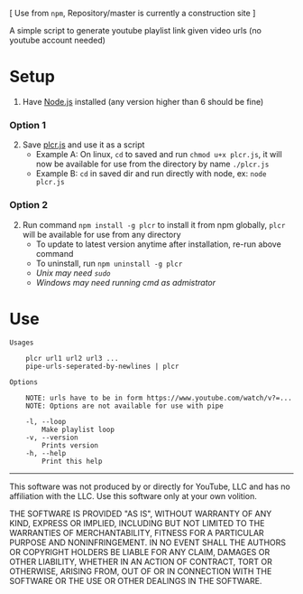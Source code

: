 [ Use from `npm`, Repository/master is currently a construction site ]

A simple script to generate youtube playlist link given video urls (no youtube account needed)

# Setup


1. Have [Node.js](https://nodejs.org/en/) installed (any version
   higher than 6 should be fine)

### Option 1

2. Save [plcr.js](https://raw.githubusercontent.com/dxwc/plcr/master/plcr.js) and use it as a script
    + Example A: On linux, `cd` to saved and run `chmod u+x plcr.js`, it will now be available for use from the directory by name `./plcr.js`
    + Example B: `cd` in saved dir and run directly with node, ex: `node plcr.js`

### Option 2

2. Run command `npm install -g plcr` to install it from npm globally, `plcr` will be
   available for use from any directory
    + To update to latest version anytime after installation, re-run above command
    + To uninstall, run `npm uninstall -g plcr`
    + _Unix may need `sudo`_
    + _Windows may need running cmd as admistrator_

# Use

```
Usages

    plcr url1 url2 url3 ...
    pipe-urls-seperated-by-newlines | plcr

Options

    NOTE: urls have to be in form https://www.youtube.com/watch/v?=...
    NOTE: Options are not available for use with pipe

    -l, --loop
        Make playlist loop
    -v, --version
        Prints version
    -h, --help
        Print this help
```

----------------------------------------------------------------------------
This software was not produced by or directly for YouTube, LLC and has no
affiliation with the LLC. Use this software only at your own volition.

THE SOFTWARE IS PROVIDED "AS IS", WITHOUT WARRANTY OF ANY KIND, EXPRESS OR
IMPLIED, INCLUDING BUT NOT LIMITED TO THE WARRANTIES OF MERCHANTABILITY,
FITNESS FOR A PARTICULAR PURPOSE AND NONINFRINGEMENT. IN NO EVENT SHALL THE
AUTHORS OR COPYRIGHT HOLDERS BE LIABLE FOR ANY CLAIM, DAMAGES OR OTHER
LIABILITY, WHETHER IN AN ACTION OF CONTRACT, TORT OR OTHERWISE, ARISING FROM,
OUT OF OR IN CONNECTION WITH THE SOFTWARE OR THE USE OR OTHER DEALINGS IN THE
SOFTWARE.